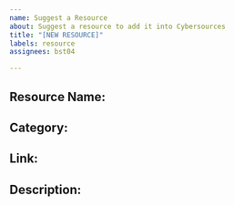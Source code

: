 ```yaml
---
name: Suggest a Resource
about: Suggest a resource to add it into Cybersources
title: "[NEW RESOURCE]"
labels: resource
assignees: bst04

---
```


**Resource Name**: 
-

**Category**:
- 

**Link**: 
-

**Description**:
-
